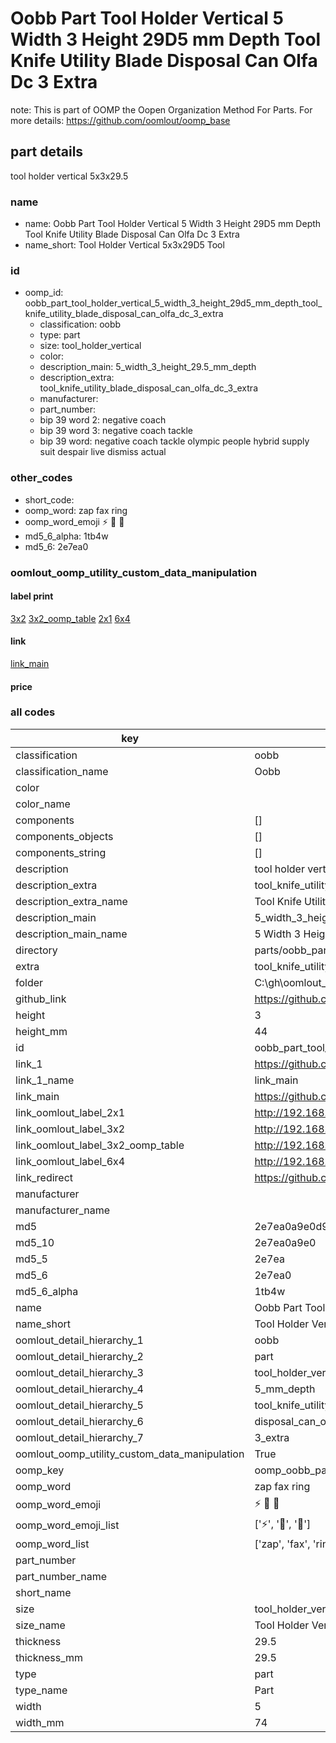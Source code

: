 # Oobb Part Tool Holder Vertical 5 Width 3 Height 29D5 mm Depth Tool Knife Utility Blade Disposal Can Olfa Dc 3 Extra  

note: This is part of OOMP the Oopen Organization Method For Parts. For more details: https://github.com/oomlout/oomp_base

##  part details
  



tool holder vertical 5x3x29.5



### name
* name: Oobb Part Tool Holder Vertical 5 Width 3 Height 29D5 mm Depth Tool Knife Utility Blade Disposal Can Olfa Dc 3 Extra
* name_short: Tool Holder Vertical 5x3x29D5 Tool
### id
* oomp_id: oobb_part_tool_holder_vertical_5_width_3_height_29d5_mm_depth_tool_knife_utility_blade_disposal_can_olfa_dc_3_extra
  * classification: oobb
  * type: part
  * size: tool_holder_vertical
  * color: 
  * description_main: 5_width_3_height_29.5_mm_depth
  * description_extra: tool_knife_utility_blade_disposal_can_olfa_dc_3_extra
  * manufacturer: 
  * part_number: 
  * bip 39 word 2: negative coach
  * bip 39 word 3: negative coach tackle
  * bip 39 word: negative coach tackle olympic people hybrid supply suit despair live dismiss actual

### other_codes
* short_code: 
* oomp_word: zap fax ring
* oomp_word_emoji :zap: :fax: :ring:
* md5_6_alpha: 1tb4w
* md5_6: 2e7ea0






### oomlout_oomp_utility_custom_data_manipulation
#### label print
[3x2](http://192.168.1.245:1112/?label=oomp%201tb4w)
[3x2_oomp_table](http://192.168.1.108:1112/?label=oomp%201tb4w)
[2x1](http://192.168.1.242:1112/?label=oomp%201tb4w)
[6x4](http://192.168.1.55:1112/?label=oomp%201tb4w)    

#### link

[link_main](https://github.com/oomlout/oomlout_oobb_version_4_generated_parts/tree/main/navigation_oomp/oobb/part/tool_holder_vertical/5_width_3_height_29.5_mm_depth/tool_knife_utility_blade_disposal_can_olfa_dc_3_extra/part)                              

#### price







### all codes 
| key | value |  
| --- | --- |  
| classification | oobb |  
| classification_name | Oobb |  
| color |  |  
| color_name |  |  
| components | [] |  
| components_objects | [] |  
| components_string | [] |  
| description | tool holder vertical 5x3x29.5 |  
| description_extra | tool_knife_utility_blade_disposal_can_olfa_dc_3_extra |  
| description_extra_name | Tool Knife Utility Blade Disposal Can Olfa Dc 3 Extra |  
| description_main | 5_width_3_height_29.5_mm_depth |  
| description_main_name | 5 Width 3 Height 29.5 mm Depth |  
| directory | parts/oobb_part_tool_holder_vertical_5_width_3_height_29d5_mm_depth_tool_knife_utility_blade_disposal_can_olfa_dc_3_extra |  
| extra | tool_knife_utility_blade_disposal_can_olfa_dc_3 |  
| folder | C:\gh\oomlout_oobb_version_4_generated_parts\parts\oobb_part_tool_holder_vertical_5_width_3_height_29d5_mm_depth_tool_knife_utility_blade_disposal_can_olfa_dc_3_extra |  
| github_link | https://github.com/oomlout/oomlout_oomp_part_src/tree/main/parts/oobb_part_tool_holder_vertical_5_width_3_height_29d5_mm_depth_tool_knife_utility_blade_disposal_can_olfa_dc_3_extra |  
| height | 3 |  
| height_mm | 44 |  
| id | oobb_part_tool_holder_vertical_5_width_3_height_29d5_mm_depth_tool_knife_utility_blade_disposal_can_olfa_dc_3_extra |  
| link_1 | https://github.com/oomlout/oomlout_oobb_version_4_generated_parts/tree/main/navigation_oomp/oobb/part/tool_holder_vertical/5_width_3_height_29.5_mm_depth/tool_knife_utility_blade_disposal_can_olfa_dc_3_extra/part |  
| link_1_name | link_main |  
| link_main | https://github.com/oomlout/oomlout_oobb_version_4_generated_parts/tree/main/navigation_oomp/oobb/part/tool_holder_vertical/5_width_3_height_29.5_mm_depth/tool_knife_utility_blade_disposal_can_olfa_dc_3_extra/part |  
| link_oomlout_label_2x1 | http://192.168.1.242:1112/?label=oomp%201tb4w |  
| link_oomlout_label_3x2 | http://192.168.1.245:1112/?label=oomp%201tb4w |  
| link_oomlout_label_3x2_oomp_table | http://192.168.1.108:1112/?label=oomp%201tb4w |  
| link_oomlout_label_6x4 | http://192.168.1.55:1112/?label=oomp%201tb4w |  
| link_redirect | https://github.com/oomlout/oomlout_oobb_version_4_generated_parts/tree/main/parts/oobb_tool_holder_vertical_05_03_29d5_ex_tool_knife_utility_blade_disposal_can_olfa_dc_3 |  
| manufacturer |  |  
| manufacturer_name |  |  
| md5 | 2e7ea0a9e0d91b39c05169a5ba0b2c9f |  
| md5_10 | 2e7ea0a9e0 |  
| md5_5 | 2e7ea |  
| md5_6 | 2e7ea0 |  
| md5_6_alpha | 1tb4w |  
| name | Oobb Part Tool Holder Vertical 5 Width 3 Height 29D5 mm Depth Tool Knife Utility Blade Disposal Can Olfa Dc 3 Extra |  
| name_short | Tool Holder Vertical 5x3x29D5 Tool |  
| oomlout_detail_hierarchy_1 | oobb |  
| oomlout_detail_hierarchy_2 | part |  
| oomlout_detail_hierarchy_3 | tool_holder_vertical |  
| oomlout_detail_hierarchy_4 | 5_mm_depth |  
| oomlout_detail_hierarchy_5 | tool_knife_utility_blade |  
| oomlout_detail_hierarchy_6 | disposal_can_olfa_dc |  
| oomlout_detail_hierarchy_7 | 3_extra |  
| oomlout_oomp_utility_custom_data_manipulation | True |  
| oomp_key | oomp_oobb_part_tool_holder_vertical_5_width_3_height_29d5_mm_depth_tool_knife_utility_blade_disposal_can_olfa_dc_3_extra |  
| oomp_word | zap fax ring |  
| oomp_word_emoji | :zap: :fax: :ring: |  
| oomp_word_emoji_list | [':zap:', ':fax:', ':ring:'] |  
| oomp_word_list | ['zap', 'fax', 'ring'] |  
| part_number |  |  
| part_number_name |  |  
| short_name |  |  
| size | tool_holder_vertical |  
| size_name | Tool Holder Vertical |  
| thickness | 29.5 |  
| thickness_mm | 29.5 |  
| type | part |  
| type_name | Part |  
| width | 5 |  
| width_mm | 74 |  

